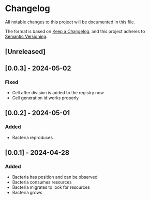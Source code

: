 # Changelog

All notable changes to this project will be documented in this file.

The format is based on [Keep a Changelog](https://keepachangelog.com/en/1.1.0/),
and this project adheres to [Semantic Versioning](https://semver.org/spec/v2.0.0.html).

## [Unreleased]

## [0.0.3] - 2024-05-02

### Fixed

- Cell after division is added to the registry now
- Cell generation id works properly

## [0.0.2] - 2024-05-01

### Added

- Bacteria reproduces

## [0.0.1] - 2024-04-28

### Added

- Bacteria has position and can be observed
- Bacteria consumes resources
- Bacteria migrates to look for resources
- Bacteria grows
